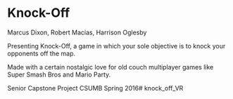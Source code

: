 # Knock-Off


Marcus Dixon, Robert Macias, Harrison Oglesby

Presenting Knock-Off, a game in which your sole objective is to knock your opponents off the map.

Made with a certain nostalgic love for old couch multiplayer games like Super Smash Bros and Mario Party.

Senior Capstone Project
CSUMB
Spring 2016# knock_off_VR
